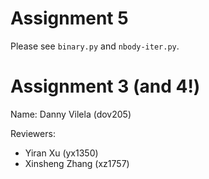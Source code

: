 # Assignment 5

Please see `binary.py` and `nbody-iter.py`.

# Assignment 3 (and 4!)

Name: Danny Vilela (dov205)

Reviewers: 

- Yiran Xu (yx1350)
- Xinsheng Zhang (xz1757)